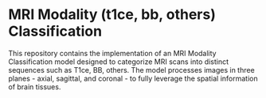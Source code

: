 # MRI Modality (t1ce, bb, others) Classification

This repository contains the implementation of an MRI Modality Classification model designed to categorize MRI scans into distinct sequences such as T1ce, BB, others. The model processes images in three planes - axial, sagittal, and coronal - to fully leverage the spatial information of brain tissues.

